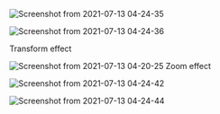 ![Screenshot from 2021-07-13 04-24-35](https://user-images.githubusercontent.com/74497930/125376382-85d5a180-e393-11eb-96c8-e55b62f9c4cd.png)

![Screenshot from 2021-07-13 04-24-36](https://user-images.githubusercontent.com/74497930/125376396-8f5f0980-e393-11eb-9ca8-4b553fa99105.png)

Transform effect

![Screenshot from 2021-07-13 04-20-25](https://user-images.githubusercontent.com/74497930/125376405-9554ea80-e393-11eb-869d-07be42ba9076.png)
Zoom effect 

![Screenshot from 2021-07-13 04-24-42](https://user-images.githubusercontent.com/74497930/125376426-a3a30680-e393-11eb-8947-f2f0ff7253e4.png)

![Screenshot from 2021-07-13 04-24-44](https://user-images.githubusercontent.com/74497930/125376435-a867ba80-e393-11eb-9b46-808db32237a6.png)

